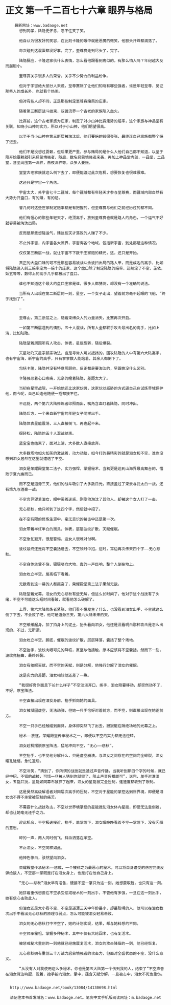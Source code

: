 # 正文 第一千二百七十六章 眼界与格局
        最新网址：www.badaoge.net
          想到同学，陆隐更怀念，忍不住笑了笑。
      
          他自认为很友好的笑容，在此刻卡隆的眼中就是恶魔的微笑，他额头汗珠都滴落了。
      
          每次碰到这混蛋都没好事，完了，至尊赛走到尽头了，完了。
      
          陆隐膈应，卡隆这家伙什么表情，怎么看他跟看到鬼似的，有那么怕人吗？年纪越大反而越胆小。
      
          至尊赛关乎很多人的荣誉，关乎不少势力的利益纷争。
      
          但对于宇宙绝大部分人来说，至尊赛除了让他们知晓有哪些强者，谁是年轻至尊，见证那些人的成长外，也就看个热闹。
      
          但对有些人却不同，正是那些制定至尊赛赌局的庄家。
      
          随着第三断层战斗结束，驭兽流界一个古老的家族陷入血火。
      
          比赛前，这个古老家族为庄家，制定了对小山神比赛走势的赔率，这个家族与神品堂有关联，知晓小山神的实力，所以对于小山神，他们期望很高。
      
          以至于当小山神在第三断层被淘汰后，他们要赔的钱很夸张，最终连自己家族都整个赔了进去。
      
          他们不是没想过耍赖，但后果更严重，参与赌局的是什么人他们自己都不知道，以至于刚开始耍赖就引来启蒙境强者，随后，数名启蒙境强者来袭，再加上神品堂内部，一品堂，二品堂，甚至周围第一流界，白夜流界等，众多人要账。
      
          堂堂古老家族就这么倒下去了，即便能渡过此次危机，想要恢复也很难很难。
      
          这还只是宇宙一个角落。
      
          宇宙太大，外宇宙七十二疆域，每个疆域都有年轻天才参与至尊赛，而疆域内部自然有大势力开盘口，有的赚，有的赔。
      
          曾几何时这些庄家制定赔率都是有把握的，但至尊赛与他们之前经历过的都不同。
      
          他们有信心的那些年轻天才，绝顶高手，放到至尊赛也就是路人的角色，一个运气不好就容易被淘汰出局。
      
          反而是那些想碰运气，赌这些天才落败的人赚了不少。
      
          不止外宇宙，内宇宙各大流界，宇宙海各个地域，包括新宇宙，到处都是这种情况。
      
          仅仅第三断层一战，就让宇宙不下数千庄家赔的精光，这，还只是开始。
      
          真正的大盘口赌的可不是那些容易被战斗余波扫出局的路人甲，而是成名的高手，比如将陆隐进入前三赔率定为一赔十的庄家，这个盘口除了制定陆隐的赔率，还制定了不空，芷依，妖玄等等，数得上的高手几乎都被出了盘口。
      
          谁也不知道这个最大的盘口庄家是谁，很多人都猜测，却没有一个准确的说法。
      
          当所有人出现在第二断层的一刻，星空，一个女子走出，望着前方毫不起眼的飞船，“终于找到了”。
      
          …
      
          至尊山，第二断层之上，随着束缚众人的力量消失，比赛再次开启。
      
          一如第三断层遇到的情形，五十人混战，所有人全都联手攻击最出名的高手，比如上清，比如陆隐。
      
          陆隐望着周围所有人攻击，体表，星辰旋转，随后爆裂。
      
          天星功乃天星宗镇宗功法，岂是寻常人可以抵挡的，围攻陆隐的人中有第六大陆高手，也有宇宙海，新宇宙的高手，只有寥寥数人能站着，其余人都倒下了。
      
          包括卡隆，陆隐并没有特意照顾他，反正都是要淘汰的，早跟晚没什么区别。
      
          卡隆强忍着心口疼痛，无奈的瞪着陆隐，差距太大了。
      
          当初在星空战院，一开始他还比这家伙强，这家伙以威胁的方式逼自己在试炼界域保护他，而今呢，自己却连他随便一招都接不住。
      
          不远处，两个第六大陆修炼者印照而出，嘴角含血盯着陆隐，同时冲出。
      
          陆隐后方，一个来自新宇宙的年轻女子同样出手。
      
          陆隐体表星能震荡，三人直接倒飞，再也起不来。
      
          很轻松，陆隐的五十人混战结束。
      
          蓝宝宝也结束了，面对上清，大多数人直接放弃。
      
          大多数场地如火如荼的激战着，动力动脑，如今打的最精彩的就是泪女和不空，谁也没想到泪女居然在这里就遭遇了不空。
      
          泪女是荣耀殿堂第二法子，实力强悍，掌握秘术，当初更是达到山海界最高舞台的，惜败于夏九幽而已。
      
          而不空是道源三天，他们的战斗吸引了大多数目光，直接盖过了束景与武太白一战，还有策九与酒豪一战。
      
          不空奇异望着泪女，眼中带着迷惑，刚刚他淘汰了其他人，却被这个女人打了一击。
      
          无心悲秋，他只听到了这四个字，然后就中招了。
      
          在不空有限的修炼生涯中，毫无意识的被击中还是第一次。
      
          泪女带着半红半白的面具，体表，层层波纹扩散，天赋催眠。
      
          不空急忙避开，很是警惕，这女人很难对付啊。
      
          波纹最终还是将不空囊括进去，不空顿时中招，这时，耳边再次传来四个字——无心悲秋。
      
          不空身体承受不住，狠狠咂向大地，轰的一声巨响，整个人倒在地上。
      
          泪女屹立半空，居高临下看着。
      
          无数看到这一幕的人都振奋了，荣耀殿堂第二法子果然无敌。
      
          陆隐望着光幕，泪女的无心悲秋有些无解，但这么长时间了，他对于这个战技有了头绪，不空不可能这么短时间看破，就看他怎么破解了。
      
          上界，第六大陆修炼者紧张，他们看不懂发生了什么，也没看到泪女出手，不空就这么倒了下去，不会败了吧，他可是道源三天，第六大陆未来的天。
      
          不空缓缓起身，拍了拍身上的泥土，抬头看向泪女，他还是没看明白那种攻击是怎么出现的，不过，无所谓。
      
          泪女屹立半空，脚底，催眠的波纹扩散，层层降落，囊括了整个场地。
      
          不空抬手，波纹肉眼可见的降临，直至与他接触，原本应该将不空囊括，然而下一刻，波纹竟扭曲，最终碎裂。
      
          泪女有催眠天赋，而不空的天赋，则是分解，他强行分解了泪女的催眠。
      
          这是实力的差距，泪女相较他还差了一筹。
      
          “我很好奇你面具下长什么样子”不空淡淡开口，挥手，泪女刚要移动，却突然动不了，不好，原宝阵法。
      
          不空直接出现在泪女身前，抬手抓向她的面具。
      
          泪女被凝固虚空，无法动弹，但她一只手恰好对着前方，而不空，则直接出现在她正前方。
      
          不空一只手已经触碰到面具，身体却突然飞了出去，狠狠砸在隔绝场地的光幕之上。
      
          秘术——放逐，荣耀殿堂传承秘术之一，即便以不空的实力都无法逆转。
      
          泪女趁机摆脱原宝阵法，猛地冲向不空，“无心——悲秋”。
      
          不空抬手，也不见他分解什么，只是虚空崩溃，与泪女之间存在的空间完全碎裂，泪女瞳孔陡缩，急忙退后。
      
          不空冷笑，“猜到了，你所谓的战技就是通过声音传播，当我听到那四个字的时候，就已经中招，不错的战技，可惜一旦被人猜到你就完了，阻止声音传播即可”，说完，单手对准泪女，五指并拢，星能如同幕布被抓了起来，泪女的星能被完全压制，连速度都收到了限制。
      
          这是昊然高级解语者对同层次高手的压制，不空对于星能的掌控达到世界境，即便是泪女也不得不承受被压制的痛苦。
      
          不需要什么战技攻击，不空以世界境掌控的星能搅乱泪女体内星能，即便无法重创她，却也让她毫无还手之力。
      
          趁此机会，不空极速接近，抬手，单掌落下，泪女眼睁睁看着不空一掌落下，没有闪躲的意思。
      
          砰的一声，两人同时倒飞，鲜血洒落在半空。
      
          不止泪女，不空同样如此。
      
          他神色惨白，骇然望向泪女。
      
          荣耀殿堂传承秘术——惩戒，一个被称之为最恶心的秘术，可以将自身遭受的伤害完美反弹给敌人，不空那一掌既是打在泪女身上，也是打在他自己身上。
      
          “无心——悲秋”泪女早有准备，硬接不空一掌只为这一刻，她想要取胜，也只有这一刻。
      
          她拼着重伤想要在不空承受惩戒秘术的一刻出手，不管他有多强，一旦在这一刻出手，她有信心击败此人。
      
          但泪女还是太小看不空，不空是道源三天中年龄最小，却最聪明的人，他可以在泪女数次出手中看出无心悲秋的原理与弱点，怎么可能被泪女轻易击败。
      
          泪女的无心悲秋打中不空了，她的计划实现，结果，却与她料想的不同。
      
          不空师承秘祖，掌握多种秘术，其中不仅有大轮回术，也有复活术。
      
          被惩戒秘术重创的一刻他就已经施展复活术，泪女的攻击降临的一刻，他已经恢复。
      
          无心悲秋拥有重创三十万战力启蒙境强者的攻击力，但面对全盛状态的不空，没什么意义。
      
          “从没有人对我使用这么多秘术，你也是第五大陆第一个伤到我的人，结束了”不空声音在泪女耳边响起，说着，抬手拍向泪女，掌中，蕴含天赋分解，一旦被击中，泪女不死也重伤。
      
      
      http://www.badaoge.net/book/13084/14130698.html
      
      请记住本书首发域名：www.badaoge.net。笔尖中文手机版阅读网址：m.badaoge.net